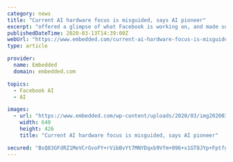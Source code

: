 ```yaml
---
category: news
title: "Current AI hardware focus is misguided, says AI pioneer"
excerpt: "offered a glimpse of what Facebook is working on, and made some predictions for the future of deep-learning hardware. Le Cun is a renowned visionary in the field of AI, having been at the forefront of neural-network research in the 1980s and 1990s. As a Bell Labs researcher in the late 1980s, he worked with the earliest types of dedicated ..."
publishedDateTime: 2020-03-13T14:39:00Z
webUrl: "https://www.embedded.com/current-ai-hardware-focus-is-misguided-says-ai-pioneer/"
type: article

provider:
  name: Embedded
  domain: embedded.com

topics:
  - Facebook AI
  - AI

images:
  - url: "https://www.embedded.com/wp-content/uploads/2020/03/img20200313102416Le-Cun-It-s-Really-Hard-to_0.jpg"
    width: 640
    height: 426
    title: "Current AI hardware focus is misguided, says AI pioneer"

secured: "BsQ83GFdRZ1MeVCrGvoFY+rVibBvYt7MNYDqxb9Vfm+096+x1GT8JYp+FptfgvLx/QFOE05c69xzeWASs+i7Lpqidjnx9dXTKXxybnUq0FdhWA7gMDeYTfoPFS5l0nq3qDZ7IHJmKyUA1Fp7BGKQmZEB6EDlwYU45lZ8Tbvxg4Z9fPbbvjGFyzoyY43b/Scl+HJKlPUgEWQS0JLN5F3pd4dQLbzqPEkLOpw7SXpD6iqw9B0MtB9UmD29t06QzoEGuJj0mRQbdjxT/NDpXKrdGme1yzxPVfDtlUohiqBqz6atOK0Or2ZtZY6cNz16/RdZAADu7yx9ZRtWpJj61iX0TjtgslHRRQpn3/Q5scDbNqTNcab0zkAig57NJMLDKp5UYJiXgo3YO4hznbZ52L8mUx1eUwiLjS8dJJN9RXKiTp5JyvSHwS01GNae7KTEXq1RoufPaUenz98kCxWmAx7yAtF5DlbMnl8TZ7dfuOD9v6M=;kZhmNxP6OrHUTMWAni5yUg=="
---
```


